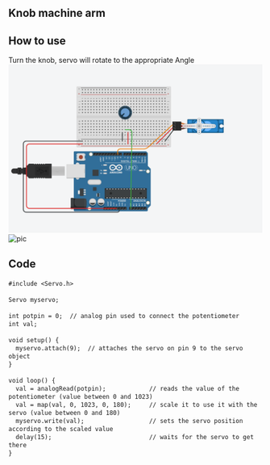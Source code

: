 ## Knob machine arm
## How to use
Turn the knob, servo will rotate to the appropriate Angle
 ![pic](https://github.com/msc-creative-computing/p-comp-labs-FengLinLi2010/blob/main/Lab3/servo.png)
 ![pic](https://github.com/msc-creative-computing/p-comp-labs-FengLinLi2010/blob/main/Lab3/servo.jpg)
## Code
```
#include <Servo.h>

Servo myservo; 

int potpin = 0;  // analog pin used to connect the potentiometer
int val;    

void setup() {
  myservo.attach(9);  // attaches the servo on pin 9 to the servo object
}

void loop() {
  val = analogRead(potpin);            // reads the value of the potentiometer (value between 0 and 1023)
  val = map(val, 0, 1023, 0, 180);     // scale it to use it with the servo (value between 0 and 180)
  myservo.write(val);                  // sets the servo position according to the scaled value
  delay(15);                           // waits for the servo to get there
}

